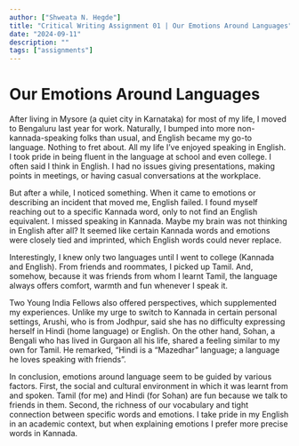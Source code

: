 ```yaml
---
author: ["Shweata N. Hegde"]
title: "Critical Writing Assignment 01 | Our Emotions Around Languages"
date: "2024-09-11"
description: ""
tags: ["assignments"]
---
```

# Our Emotions Around Languages
After living in Mysore (a quiet city in Karnataka) for most of my life, I moved to Bengaluru last year for work. Naturally, I bumped into more non-kannada-speaking folks than usual, and English became my go-to language. Nothing to fret about. All my life I’ve enjoyed speaking in English. I took pride in being fluent in the language at school and even college. I often said I think in English. I had no issues giving presentations, making points in meetings, or having casual conversations at the workplace.

But after a while, I noticed something. When it came to emotions or describing an incident that moved me, English failed. I found myself reaching out to a specific Kannada word, only to not find an English equivalent. I missed speaking in Kannada. Maybe my brain was not thinking in English after all? It seemed like certain Kannada words and emotions were closely tied and imprinted, which English words could never replace.

Interestingly, I knew only two languages until I went to college (Kannada and English). From friends and roommates, I picked up Tamil. And, somehow, because it was friends from whom I learnt Tamil, the language always offers comfort, warmth and fun whenever I speak it.

Two Young India Fellows also offered perspectives, which supplemented my experiences. Unlike my urge to switch to Kannada in certain personal settings, Arushi, who is from Jodhpur, said she has no difficulty expressing herself in Hindi (home language) or English. On the other hand, Sohan, a Bengali who has lived in Gurgaon all his life, shared a feeling similar to my own for Tamil. He remarked, “Hindi is a “Mazedhar” language; a language he loves speaking with friends”.

In conclusion, emotions around language seem to be guided by various factors. First, the social and cultural environment in which it was learnt from and spoken. Tamil (for me) and Hindi (for Sohan) are fun because we talk to friends in them. Second, the richness of our vocabulary and tight connection between specific words and emotions. I take pride in my English in an academic context, but when explaining emotions I prefer more precise words in Kannada.
